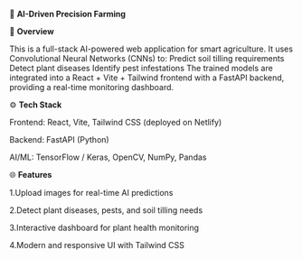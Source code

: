 🌱 **AI-Driven Precision Farming**

📌  **Overview**

This is a full-stack AI-powered web application for smart agriculture.
It uses Convolutional Neural Networks (CNNs) to:
Predict soil tilling requirements
Detect plant diseases
Identify pest infestations
The trained models are integrated into a React + Vite + Tailwind frontend with a FastAPI backend, providing a real-time monitoring dashboard.

⚙ **Tech Stack**

Frontend: React, Vite, Tailwind CSS (deployed on Netlify)

Backend: FastAPI (Python)

AI/ML: TensorFlow / Keras, OpenCV, NumPy, Pandas

🌐 **Features**

1.Upload images for real-time AI predictions

2.Detect plant diseases, pests, and soil tilling needs

3.Interactive dashboard for plant health monitoring

4.Modern and responsive UI with Tailwind CSS
